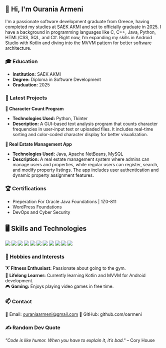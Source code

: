 ## 👋 Hi, I'm Ourania Armeni

I'm a passionate software development graduate from Greece, having completed my studies at SAEK AKMI and set to officially graduate in 2025. I have a background in programming languages like C, C++, Java, Python, HTML/CSS, SQL, and C#. Right now, I’m expanding my skills in Android Studio with Kotlin and diving into the MVVM pattern for better software architecture.


### 🎓 Education  
- **Institution:** SAEK AKMI  
- **Degree:** Diploma in Software Development  
- **Graduation:** 2025  



### 🚀 Latest Projects  
**📌 Character Count Program**  
- **Technologies Used:** Python, Tkinter  
- **Description:** A GUI-based text analysis program that counts character frequencies in user-input text or uploaded files. It includes real-time sorting and color-coded character display for better visualization.  

**📌 Real Estate Management App**  
- **Technologies Used:** Java, Apache NetBeans, MySQL  
- **Description:** A real estate management system where admins can manage users and properties, while regular users can register, search, and modify property listings. The app includes user authentication and dynamic property assignment features.  



### 🏆 Certifications  
- Preperation For Oracle Java Foundations | 1Z0-811
- WordPress Foundations 
- DevOps and Cyber Security


## 🖥️ Skills and Technologies  
<p align="left">
  <img src="https://img.shields.io/badge/C%2FC++-00599C?style=for-the-badge&logo=c%2B%2B&logoColor=white"/>
  <img src="https://img.shields.io/badge/Java-ED8B00?style=for-the-badge&logo=java&logoColor=white"/>
  <img src="https://img.shields.io/badge/Python-3776AB?style=for-the-badge&logo=python&logoColor=white"/>
  <img src="https://img.shields.io/badge/HTML5-E34F26?style=for-the-badge&logo=html5&logoColor=white"/>
  <img src="https://img.shields.io/badge/CSS3-1572B6?style=for-the-badge&logo=css3&logoColor=white"/>
  <img src="https://img.shields.io/badge/WordPress-21759B?style=for-the-badge&logo=wordpress&logoColor=white"/>
  <img src="https://img.shields.io/badge/MySQL-4479A1?style=for-the-badge&logo=mysql&logoColor=white"/>
  <img src="https://img.shields.io/badge/PostgreSQL-336791?style=for-the-badge&logo=postgresql&logoColor=white"/>
  <img src="https://img.shields.io/badge/C%23-239120?style=for-the-badge&logo=c-sharp&logoColor=white"/>
  <img src="https://img.shields.io/badge/Kotlin-0095D5?style=for-the-badge&logo=kotlin&logoColor=white"/>
  <img src="https://img.shields.io/badge/Android%20Studio-3DDC84?style=for-the-badge&logo=android-studio&logoColor=white"/>
</p>




### 🌟 Hobbies and Interests  
🏋️ **Fitness Enthusiast:** Passionate about going to the gym.  
📖 **Lifelong Learner:** Currently learning Kotlin and MVVM for Android development.  
🎮 **Gaming:** Enjoys playing video games in free time.  



### 📫 Contact  
📧 Email: ouraniaarmeni@gmail.com 
🐙 GitHub: github.com/oarmeni 



### ✍️ Random Dev Quote  
*"Code is like humor. When you have to explain it, it’s bad."* – Cory House  
